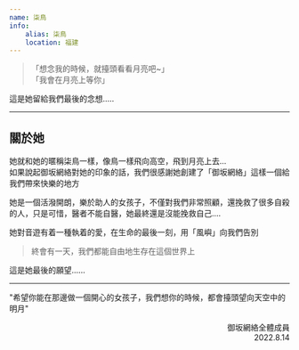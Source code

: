```yaml
---
name: 柒鳥
info:
    alias: 柒鳥
    location: 福建
---
```


>「想念我的時候，就擡頭看看月亮吧~」  
>「我會在月亮上等你」

這是她留給我們最後的念想.....

---
## 關於她
她就和她的暱稱柒鳥一樣，像鳥一樣飛向高空，飛到月亮上去...  
如果說起御坂網絡對她的印象的話，我們很感謝她創建了「御坂網絡」這樣一個給我們帶來快樂的地方  

她是一個活潑開朗，樂於助人的女孩子，不僅對我們非常照顧，還挽救了很多自殺的人，只是可惜，醫者不能自醫，她最終還是沒能挽救自己....  

她對音遊有着一種執着的愛，在生命的最後一刻，用「風嶼」向我們告別

> 終會有一天，我們都能自由地生存在這個世界上

這是她最後的願望......

---
"希望你能在那邊做一個開心的女孩子，我們想你的時候，都會擡頭望向天空中的明月"  

<p align="right">
御坂網絡全體成員
<br/>
2022.8.14
</p>
